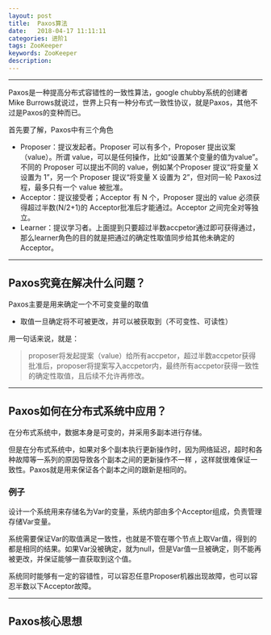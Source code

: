 ```yaml
---
layout: post
title:  Paxos算法
date:   2018-04-17 11:11:11
categories: 进阶1
tags: ZooKeeper
keywords: ZooKeeper
description:
---
```


----------

Paxos是一种提高分布式容错性的一致性算法，google chubby系统的创建者Mike Burrows就说过，世界上只有一种分布式一致性协议，就是Paxos，其他不过是Paxos的变种而已。

首先要了解，Paxos中有三个角色

 *  Proposer：提议发起者。Proposer 可以有多个，Proposer 提出议案（value）。所谓 value，可以是任何操作，比如“设置某个变量的值为value”。不同的 Proposer 可以提出不同的 value，例如某个Proposer 提议“将变量 X 设置为 1”，另一个 Proposer 提议“将变量 X 设置为 2”，但对同一轮 Paxos过程，最多只有一个 value 被批准。
 *  Acceptor：提议接受者；Acceptor 有 N 个，Proposer 提出的 value 必须获得超过半数(N/2+1)的 Acceptor批准后才能通过。Acceptor 之间完全对等独立。
 *  Learner：提议学习者。上面提到只要超过半数accpetor通过即可获得通过，那么learner角色的目的就是把通过的确定性取值同步给其他未确定的Acceptor。



----------
## Paxos究竟在解决什么问题？

Paxos主要是用来确定一个不可变变量的取值

 - 取值一旦确定将不可被更改，并可以被获取到（不可变性、可读性）

用一句话来说，就是：

> proposer将发起提案（value）给所有accpetor，超过半数accpetor获得批准后，proposer将提案写入accpetor内，最终所有accpetor获得一致性的确定性取值，且后续不允许再修改。


----------
## Paxos如何在分布式系统中应用？

在分布式系统中，数据本身是可变的，并采用多副本进行存储。

但是在分布式系统中，如果对多个副本执行更新操作时，因为网络延迟，超时和各种故障等一系列的原因导致各个副本之间的更新操作不一样 ，这样就很难保证一致性。Paxos就是用来保证各个副本之间的跟新是相同的。

### 例子 
设计一个系统用来存储名为Var的变量，系统内部由多个Acceptor组成，负责管理存储Var变量。

系统需要保证Var的取值满足一致性，也就是不管在哪个节点上取Var值，得到的都是相同的结果。如果Var没被确定，就为null，但是Var值一旦被确定，则不能再被更改，并保证能够一直获取到这个值。

系统同时能够有一定的容错性，可以容忍任意Proposer机器出现故障，也可以容忍半数以下Acceptor故障。

----------
## Paxos核心思想 
